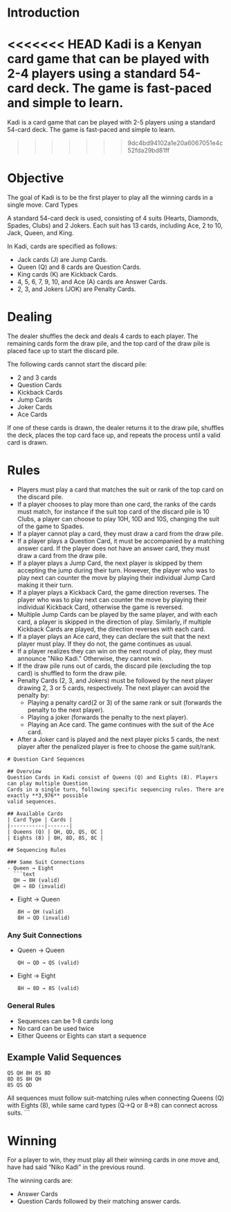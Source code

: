 # Introduction
<<<<<<< HEAD
Kadi is a Kenyan card game that can be played with 2-4 players using a standard 54-card deck. The game is fast-paced and simple to learn.
=======
Kadi is a card game that can be played with 2-5 players using a standard 54-card deck. The game is fast-paced and simple to learn.
>>>>>>> 9dc4bd94102a1e20a6067051e4c52fda29bd81ff

# Objective
The goal of Kadi is to be the first player to play all the winning cards in a single move.
Card Types

A standard 54-card deck is used, consisting of 4 suits (Hearts, Diamonds, Spades, Clubs) and 2 Jokers. Each suit has 13 cards, including Ace, 2 to 10, Jack, Queen, and King.

In Kadi, cards are specified as follows:
- Jack cards (J) are Jump Cards.
- Queen (Q) and 8 cards are Question Cards.
- King cards (K) are Kickback Cards.
- 4, 5, 6, 7, 9, 10, and Ace (A) cards are Answer Cards.
- 2, 3, and Jokers (JOK) are Penalty Cards.

# Dealing
The dealer shuffles the deck and deals 4 cards to each player. The remaining cards form the draw pile, and the top card of the draw pile is placed face up to start the discard pile. 

The following cards cannot start the discard pile:
- 2 and 3 cards
- Question Cards
- Kickback Cards
- Jump Cards
- Joker Cards
- Ace Cards

If one of these cards is drawn, the dealer returns it to the draw pile, shuffles the deck, places the top card face up, and repeats the process until a valid card is drawn.

# Rules
- Players must play a card that matches the suit or rank of the top card on the discard pile.
- If  a player chooses to play more than one card, the ranks of the cards must match, for instance if the suit top card of the discard pile is 10 Clubs, a player can choose to play 10H, 10D and 10S, changing the suit of the game to Spades.
- If a player cannot play a card, they must draw a card from the draw pile.
- If a player plays a Question Card, it must be accompanied by a matching answer card. If the player does not have an answer card, they must draw a card from the draw pile.
- If a player plays a Jump Card, the next player is skipped by them accepting the jump during their turn. However, the player who was to play next can counter the move by playing their individual Jump Card making it their turn.
- If a player plays a Kickback Card, the game direction reverses. The player who was to play next can counter the move by playing their individual Kickback Card, otherwise the game is reversed.
- Multiple Jump Cards can be played by the same player, and with each card, a player is skipped in the direction of play. Similarly, if multiple Kickback Cards are played, the direction reverses with each card.
- If a player plays an Ace card, they can declare the suit that the next player must play. If they do not, the game continues as usual.
- If a player realizes they can win on the next round of play, they must announce "Niko Kadi." Otherwise, they cannot win.
- If the draw pile runs out of cards, the discard pile (excluding the top card) is shuffled to form the draw pile.
- Penalty Cards (2, 3, and Jokers) must be followed by the next player drawing 2, 3 or 5 cards, respectively. The next player can avoid the penalty by:
    - Playing a penalty card(2 or 3) of the same rank or suit (forwards the penalty to the next player).
    - Playing a joker (forwards the penalty to the next player).
    - Playing an Ace card. The game continues with the suit of the Ace card.
- After a Joker card is played and the next player picks 5 cards, the next player after the penalized player is free to choose the game suit/rank.

```mdx
# Question Card Sequences

## Overview
Question Cards in Kadi consist of Queens (Q) and Eights (8). Players can play multiple Question 
Cards in a single turn, following specific sequencing rules. There are exactly **3,976** possible 
valid sequences.

## Available Cards
| Card Type | Cards |
|-----------|-------|
| Queens (Q) | QH, QD, QS, QC |
| Eights (8) | 8H, 8D, 8S, 8C |

## Sequencing Rules

### Same Suit Connections
- Queen → Eight 
  ```text
  QH → 8H (valid)
  QH → 8D (invalid)
  ```
- Eight → Queen
  ```text
  8H → QH (valid)
  8H → QD (invalid)
  ```

### Any Suit Connections
- Queen → Queen
  ```text
  QH → QD → QS (valid)
  ```
- Eight → Eight
  ```text
  8H → 8D → 8S (valid)
  ```

### General Rules
- Sequences can be 1-8 cards long
- No card can be used twice
- Either Queens or Eights can start a sequence

## Example Valid Sequences
```text
QS QH 8H 8S 8D
8D 8S 8H QH
8S QS QD
```

<Callout type="info">
  All sequences must follow suit-matching rules when connecting Queens (Q) 
  with Eights (8), while same card types (Q→Q or 8→8) can connect across suits.
</Callout>
```

# Winning
For a player to win, they must play all their winning cards in one move and, have had said “Niko Kadi” in the previous round. 

The winning cards are:
-	Answer Cards
-	Question Cards followed by their matching answer cards.

